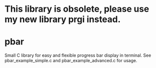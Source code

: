 # This library is obsolete, please use my new library prgi instead.

# pbar
Small C library for easy and flexible progress bar display in terminal.
See pbar_example_simple.c and pbar_example_advanced.c for usage.
